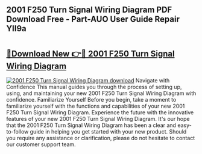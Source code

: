 ## 2001 F250 Turn Signal Wiring Diagram PDF Download Free - Part-AUO User Guide Repair YII9a

# <h2><a href="http://dfjdsb.blite.top/?on=2001+F250+Turn+Signal+Wiring+Diagram">🔗Download New 👉🔴 2001 F250 Turn Signal Wiring Diagram</a></h2>

[![2001 F250 Turn Signal Wiring Diagram download](https://i.imgur.com/lujVjoI.png)](http://dfjdsb.blite.top/?on=2001+F250+Turn+Signal+Wiring+Diagram)
Navigate with Confidence This manual guides you through the process of setting up, using, and maintaining your new 2001 F250 Turn Signal Wiring Diagram with confidence. Familiarize Yourself Before you begin, take a moment to familiarize yourself with the functions and capabilities of your new 2001 F250 Turn Signal Wiring Diagram. Experience the future with the innovative features of your new 2001 F250 Turn Signal Wiring Diagram. It's our hope that the 2001 F250 Turn Signal Wiring Diagram has been a clear and easy-to-follow guide in helping you get started with your new product. Should you require any assistance or clarification, please do not hesitate to contact our customer support team.
